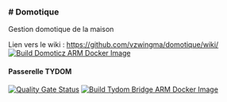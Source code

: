 ### # Domotique #
Gestion domotique de la maison

Lien vers le wiki : https://github.com/vzwingma/domotique/wiki/
[![Build Domoticz ARM Docker Image](https://github.com/vzwingma/domotique/actions/workflows/build-domoticz.yml/badge.svg?branch=master)](https://github.com/vzwingma/domotique/actions/workflows/build-domoticz.yml)

#### Passerelle TYDOM

[![Quality Gate Status](https://sonarcloud.io/api/project_badges/measure?project=tydom_bridge&metric=alert_status)](https://sonarcloud.io/dashboard?id=tydom_bridge)
[![Build Tydom Bridge ARM Docker Image](https://github.com/vzwingma/domotique/actions/workflows/build-tydom.yml/badge.svg?branch=master)](https://github.com/vzwingma/domotique/actions/workflows/build-tydom.yml)